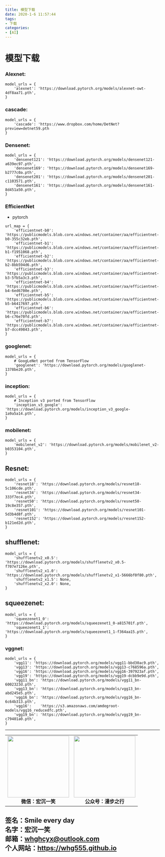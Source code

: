 ```yaml
---
title: 模型下载
date: 2020-1-6 11:57:44
tags: 
- 下载
categories:
- [AI]
---
```

# 模型下载  #   
### Alexnet: ###
```
model_urls = {
    'alexnet': 'https://download.pytorch.org/models/alexnet-owt-4df8aa71.pth',
}
```
### cascade: ###
```
model_urls = {
    'cascade': 'https://www.dropbox.com/home/DetNet?preview=detnet59.pth
}
```
### Densenet: ###
```
model_urls = {
    'densenet121': 'https://download.pytorch.org/models/densenet121-a639ec97.pth',
    'densenet169': 'https://download.pytorch.org/models/densenet169-b2777c0a.pth',
    'densenet201': 'https://download.pytorch.org/models/densenet201-c1103571.pth',
    'densenet161': 'https://download.pytorch.org/models/densenet161-8d451a50.pth',
}
```

### EfficientNet ###
- pytorch
```
url_map = {
    'efficientnet-b0': 'https://publicmodels.blob.core.windows.net/container/aa/efficientnet-b0-355c32eb.pth',
    'efficientnet-b1': 'https://publicmodels.blob.core.windows.net/container/aa/efficientnet-b1-f1951068.pth',
    'efficientnet-b2': 'https://publicmodels.blob.core.windows.net/container/aa/efficientnet-b2-8bb594d6.pth',
    'efficientnet-b3': 'https://publicmodels.blob.core.windows.net/container/aa/efficientnet-b3-5fb5a3c3.pth',
    'efficientnet-b4': 'https://publicmodels.blob.core.windows.net/container/aa/efficientnet-b4-6ed6700e.pth',
    'efficientnet-b5': 'https://publicmodels.blob.core.windows.net/container/aa/efficientnet-b5-b6417697.pth',
    'efficientnet-b6': 'https://publicmodels.blob.core.windows.net/container/aa/efficientnet-b6-c76e70fd.pth',
    'efficientnet-b7': 'https://publicmodels.blob.core.windows.net/container/aa/efficientnet-b7-dcc49843.pth',
}
```

### googlenet: ###
```
model_urls = {
    # GoogLeNet ported from TensorFlow
    'googlenet': 'https://download.pytorch.org/models/googlenet-1378be20.pth',
}
```

### inception: ###
```
model_urls = {
    # Inception v3 ported from TensorFlow
    'inception_v3_google': 'https://download.pytorch.org/models/inception_v3_google-1a9a5a14.pth',
}
```
### mobilenet: ###
```
model_urls = {
    'mobilenet_v2': 'https://download.pytorch.org/models/mobilenet_v2-b0353104.pth',
}
```


## Resnet: ##

```
model_urls = {  
    'resnet18': 'https://download.pytorch.org/models/resnet18-5c106cde.pth',  
    'resnet34': 'https://download.pytorch.org/models/resnet34-333f7ec4.pth', 
    'resnet50': 'https://download.pytorch.org/models/resnet50-19c8e357.pth',  
    'resnet101': 'https://download.pytorch.org/models/resnet101-5d3b4d8f.pth',  
    'resnet152': 'https://download.pytorch.org/models/resnet152-b121ed2d.pth',
}
```
## shufflenet: ##
```
model_urls = {
    'shufflenetv2_x0.5': 'https://download.pytorch.org/models/shufflenetv2_x0.5-f707e7126e.pth',
    'shufflenetv2_x1.0': 'https://download.pytorch.org/models/shufflenetv2_x1-5666bf0f80.pth',
    'shufflenetv2_x1.5': None,
    'shufflenetv2_x2.0': None,
}
```
## squeezenet: ##
```
model_urls = {
    'squeezenet1_0': 'https://download.pytorch.org/models/squeezenet1_0-a815701f.pth',
    'squeezenet1_1': 'https://download.pytorch.org/models/squeezenet1_1-f364aa15.pth',
}
```
### vggnet: ###

```
model_urls = {
    'vgg11': 'https://download.pytorch.org/models/vgg11-bbd30ac9.pth',
    'vgg13': 'https://download.pytorch.org/models/vgg13-c768596a.pth',
    'vgg16': 'https://download.pytorch.org/models/vgg16-397923af.pth',
    'vgg19': 'https://download.pytorch.org/models/vgg19-dcbb9e9d.pth',
    'vgg11_bn': 'https://download.pytorch.org/models/vgg11_bn-6002323d.pth',
    'vgg13_bn': 'https://download.pytorch.org/models/vgg13_bn-abd245e5.pth',
    'vgg16_bn': 'https://download.pytorch.org/models/vgg16_bn-6c64b313.pth',
    'vgg16':    'https://s3.amazonaws.com/amdegroot-models/vgg16_reducedfc.pth',
    'vgg19_bn': 'https://download.pytorch.org/models/vgg19_bn-c79401a0.pth',
}
```






---
<center>
<table>
    <tr>
        <td >
            <center>
                <img src="https://i.loli.net/2020/01/08/CJz85Sbal6M7EOV.png" width="200"/>
            </center>
            <center style="font-weight:900">
                微信：宏沉一笑
            </center>
        </td>
        <td >
            <center>
                <img src="https://i.loli.net/2020/01/08/veq2DSphHME9KPV.jpg" width="200"/>
            </center>
            <center style="font-weight:900">
                公众号：漫步之行
            </center>
        </td>
    </tr>
</table>
</center>


**签名：Smile every day**    
**名字：宏沉一笑**   
**邮箱：whghcyx@outlook.com**  
**个人网站：https://whg555.github.io**  
---